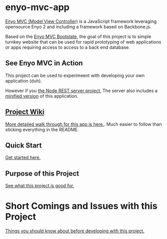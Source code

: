 enyo-mvc-app
============
[Enyo MVC (Model View Controller)](https://github.com/enyojs/enyo/wiki/Enyo-MVC-Intro) is a JavaScript framework leveraging opensource Enyo 2 and including a framework based on Backbone.js.

Based on the [Enyo MVC Bootplate](https://github.com/enyojs/bootplate-mvc), the goal of this project is to simple turnkey website that can be used for rapid prototyping of web applications or apps requiring access to access to a back end database. 

## See Enyo MVC in Action
This project can be used to experimeent with developing your own application (duh).  

However if you  <a href="https://github.com/pcimino/nodejs-restify-mongodb" target="_blank">the Node REST server project.</a> The server also includes a <a href="http://en.wikipedia.org/wiki/Minification_(programming)" target="_blank">minified version</a> of this application. 

## [Project Wiki](https://github.com/pcimino/enyo-mvc-app/wiki)
[More detailed walk through for this app is here.](https://github.com/pcimino/enyo-mvc-app/wiki). Much easier to follow than sticking everything in the README.

## Quick Start
[Get started here.](https://github.com/pcimino/enyo-mvc-app/wiki/QuickStart)

## Purpose of this Project
[See what this project is good for.](https://github.com/pcimino/enyo-mvc-app/wiki/Purpose)

# Short Comings and Issues with this Project
[Things you should know about before developing with this project.](https://github.com/pcimino/enyo-mvc-app/wiki/KnownIssues)

